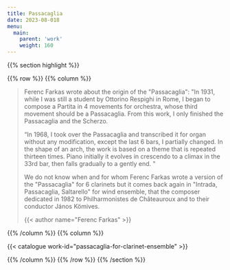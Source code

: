 ```yaml
---
title: Passacaglia
date: 2023-08-018
menu:
  main:
    parent: 'work'
    weight: 160
---
```


{{% section highlight %}}

{{% row %}}
{{% column %}}

> Ferenc Farkas wrote about the origin of the "Passacaglia":  "In 1931, while I was still a student by Ottorino Respighi in Rome, 
> I began to compose a Partita in 4 movements for orchestra,  whose third movement should be a Passacaglia. From this work, I 
> only finished the Passacaglia and the Scherzo.  
>
> “In 1968, I took over the Passacaglia and transcribed it for organ without any modification, except the last 6 bars, I 
> partially changed. In the shape of an arch, the work is based on a theme that is repeated thirteen times. Piano initially it 
> evolves in crescendo to a climax in the 33rd bar, then falls gradually to a gently end. "
>
> We do not know when and for whom Ferenc Farkas wrote a version of the "Passacaglia" for 6 clarinets but it comes back again in 
> "Intrada, Passacaglia, Saltarello" for wind ensemble, that the composer dedicated in 1982 to Philharmonistes de Châteauroux and 
> to their conductor János Kömives.
>
> {{< author name="Ferenc Farkas" >}}
> 

{{% /column %}}
{{% column %}}


{{< catalogue work-id="passacaglia-for-clarinet-ensemble" >}}

{{% /column %}}
{{% /row %}}
{{% /section %}}